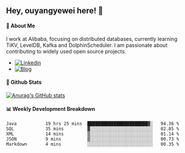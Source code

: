 ## Hey, ouyangyewei here! :wave:

#### :rocket: About Me
I work at Alibaba, focusing on distributed databases, currently learning TiKV, LevelDB, Kafka and DolphinScheduler. I am passionate about contributing to widely used open source projects.

- [![Linkedin](https://img.shields.io/badge/LinkedIn-ouyangyewei-blue)](https://www.linkedin.com/in/ouyangyewei/)
- [![Blog](https://img.shields.io/badge/Blog-yeweiouyang-orange)](https://blog.csdn.net/yeweiouyang)

#### :star2: Github Stats
[![Anurag's GitHub stats](https://github-readme-stats.vercel.app/api?username=ouyangyewei&show_icons=true&cache_seconds=3600&theme=tokyonight)](https://github.com/anuraghazra/github-readme-stats)

#### :bar_chart: Weekly Development Breakdown
<!--START_SECTION:waka-->

```text
Java           19 hrs 25 mins  ███████████████████████▓░   94.36 %
SQL            35 mins         ▓░░░░░░░░░░░░░░░░░░░░░░░░   02.85 %
XML            14 mins         ▒░░░░░░░░░░░░░░░░░░░░░░░░   01.14 %
JSON           9 mins          ▒░░░░░░░░░░░░░░░░░░░░░░░░   00.73 %
Markdown       4 mins          ░░░░░░░░░░░░░░░░░░░░░░░░░   00.35 %
```

<!--END_SECTION:waka-->
